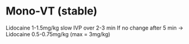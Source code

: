 # Mono-VT (stable)

Lidocaine 1-1.5mg/kg slow IVP over 2-3 min
If no change after 5 min -> Lidocaine 0.5-0.75mg/kg (max = 3mg/kg)

